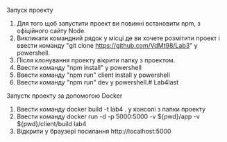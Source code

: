 Запуск проекту

1. Для того щоб запустити проект ви повинні встановити npm, з офіційного сайту Node.
2. Викликати командний рядок у місці де ви хочете розмітити проект і ввести команду "git clone https://github.com/VdMt98/Lab3" у powershell.
3. Після клонування проекту вікрити папку з проектом.
4. Ввести команду "npm install" у powershell
5. Ввести команду "npm run" client install у powershell
6. Ввести команду "npm run" dev у powershell.# Lab4last

Запустк проекту за допомогою Docker
1. Ввести команду docker build -t lab4 . у консолі з папки проекту
2. Ввести команду docker run -d -p 5000:5000 -v ${pwd}/app -v ${pwd}/client/build lab4
3. Відкрити у браузері посилання http://localhost:5000

